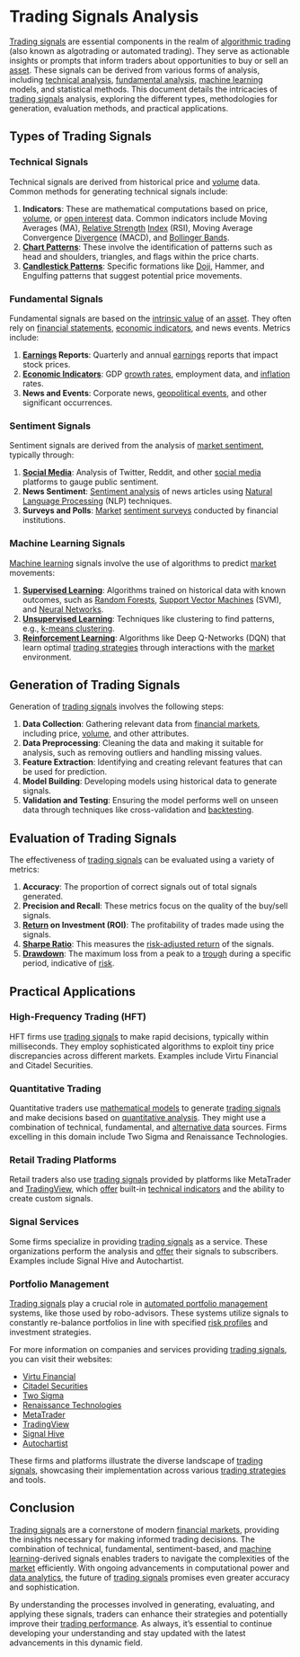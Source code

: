 # Trading Signals Analysis

[Trading signals](../t/trading_signals.md) are essential components in the realm of [algorithmic trading](../a/algorithmic_trading.md) (also known as algotrading or automated trading). They serve as actionable insights or prompts that inform traders about opportunities to buy or sell an [asset](../a/asset.md). These signals can be derived from various forms of analysis, including [technical analysis](../t/technical_analysis.md), [fundamental analysis](../f/fundamental_analysis.md), [machine learning](../m/machine_learning.md) models, and statistical methods. This document details the intricacies of [trading signals](../t/trading_signals.md) analysis, exploring the different types, methodologies for generation, evaluation methods, and practical applications.

## Types of Trading Signals

### Technical Signals

Technical signals are derived from historical price and [volume](../v/volume.md) data. Common methods for generating technical signals include:

1. **Indicators**: These are mathematical computations based on price, [volume](../v/volume.md), or [open interest](../o/open_interest.md) data. Common indicators include Moving Averages (MA), [Relative Strength](../r/relative_strength.md) [Index](../i/index_instrument.md) (RSI), Moving Average Convergence [Divergence](../d/divergence.md) (MACD), and [Bollinger Bands](../b/bollinger_bands.md).
2. **[Chart Patterns](../c/chart_patterns.md)**: These involve the identification of patterns such as head and shoulders, triangles, and flags within the price charts.
3. **[Candlestick Patterns](../c/candlestick_patterns.md)**: Specific formations like [Doji](../d/doji.md), Hammer, and Engulfing patterns that suggest potential price movements.

### Fundamental Signals

Fundamental signals are based on the [intrinsic value](../i/intrinsic_value.md) of an [asset](../a/asset.md). They often rely on [financial statements](../f/financial_statements.md), [economic indicators](../e/economic_indicators.md), and news events. Metrics include:

1. **[Earnings](../e/earnings.md) Reports**: Quarterly and annual [earnings](../e/earnings.md) reports that impact stock prices.
2. **[Economic Indicators](../e/economic_indicators.md)**: GDP [growth rates](../g/growth_rates_in_trading.md), employment data, and [inflation](../i/inflation.md) rates.
3. **News and Events**: Corporate news, [geopolitical events](../g/geopolitical_events.md), and other significant occurrences.

### Sentiment Signals

Sentiment signals are derived from the analysis of [market sentiment](../m/market_sentiment.md), typically through:

1. **[Social Media](../s/social_media.md)**: Analysis of Twitter, Reddit, and other [social media](../s/social_media.md) platforms to gauge public sentiment.
2. **News Sentiment**: [Sentiment analysis](../s/sentiment_analysis.md) of news articles using [Natural Language Processing](../n/natural_language_processing_(nlp)_in_trading.md) (NLP) techniques.
3. **Surveys and Polls**: [Market](../m/market.md) [sentiment surveys](../s/sentiment_surveys.md) conducted by financial institutions.

### Machine Learning Signals

[Machine learning](../m/machine_learning.md) signals involve the use of algorithms to predict [market](../m/market.md) movements:

1. **[Supervised Learning](../s/supervised_learning.md)**: Algorithms trained on historical data with known outcomes, such as [Random Forests](../r/random_forests_in_trading.md), [Support Vector Machines](../s/support_vector_machines_in_trading.md) (SVM), and [Neural Networks](../n/neural_networks_in_trading.md).
2. **[Unsupervised Learning](../u/unsupervised_learning.md)**: Techniques like clustering to find patterns, e.g., [k-means clustering](../k/k-means_clustering_in_trading.md).
3. **[Reinforcement Learning](../r/reinforcement_learning.md)**: Algorithms like Deep Q-Networks (DQN) that learn optimal [trading strategies](../t/trading_strategies.md) through interactions with the [market](../m/market.md) environment.

## Generation of Trading Signals

Generation of [trading signals](../t/trading_signals.md) involves the following steps:

1. **Data Collection**: Gathering relevant data from [financial markets](../f/financial_market.md), including price, [volume](../v/volume.md), and other attributes.
2. **Data Preprocessing**: Cleaning the data and making it suitable for analysis, such as removing outliers and handling missing values.
3. **Feature Extraction**: Identifying and creating relevant features that can be used for prediction.
4. **Model Building**: Developing models using historical data to generate signals.
5. **Validation and Testing**: Ensuring the model performs well on unseen data through techniques like cross-validation and [backtesting](../b/backtesting.md).

## Evaluation of Trading Signals

The effectiveness of [trading signals](../t/trading_signals.md) can be evaluated using a variety of metrics:

1. **Accuracy**: The proportion of correct signals out of total signals generated.
2. **Precision and Recall**: These metrics focus on the quality of the buy/sell signals.
3. **[Return](../r/return.md) on Investment (ROI)**: The profitability of trades made using the signals.
4. **[Sharpe Ratio](../s/sharpe_ratio.md)**: This measures the [risk-adjusted return](../r/risk-adjusted_return.md) of the signals.
5. **[Drawdown](../d/drawdown.md)**: The maximum loss from a peak to a [trough](../t/trough.md) during a specific period, indicative of [risk](../r/risk.md).

## Practical Applications

### High-Frequency Trading (HFT)

HFT firms use [trading signals](../t/trading_signals.md) to make rapid decisions, typically within milliseconds. They employ sophisticated algorithms to exploit tiny price discrepancies across different markets. Examples include Virtu Financial and Citadel Securities.

### Quantitative Trading

Quantitative traders use [mathematical models](../m/mathematical_models_in_trading.md) to generate [trading signals](../t/trading_signals.md) and make decisions based on [quantitative analysis](../q/quantitative_analysis.md). They might use a combination of technical, fundamental, and [alternative data](../a/alternative_data.md) sources. Firms excelling in this domain include Two Sigma and Renaissance Technologies.

### Retail Trading Platforms

Retail traders also use [trading signals](../t/trading_signals.md) provided by platforms like MetaTrader and [TradingView](../t/tradingview.md), which [offer](../o/offer.md) built-in [technical indicators](../t/technical_indicators.md) and the ability to create custom signals.

### Signal Services

Some firms specialize in providing [trading signals](../t/trading_signals.md) as a service. These organizations perform the analysis and [offer](../o/offer.md) their signals to subscribers. Examples include Signal Hive and Autochartist.

### Portfolio Management

[Trading signals](../t/trading_signals.md) play a crucial role in [automated portfolio management](../a/automated_portfolio_management.md) systems, like those used by robo-advisors. These systems utilize signals to constantly re-balance portfolios in line with specified [risk profiles](../r/risk_profiles.md) and investment strategies. 

For more information on companies and services providing [trading signals](../t/trading_signals.md), you can visit their websites:

- [Virtu Financial](https://www.virtu.com/)
- [Citadel Securities](https://www.citadelsecurities.com/)
- [Two Sigma](https://www.twosigma.com/)
- [Renaissance Technologies](https://www.rentec.com/)
- [MetaTrader](https://www.metatrader4.com/en)
- [TradingView](https://www.tradingview.com/)
- [Signal Hive](https://www.signal-hive.com/)
- [Autochartist](https://www.autochartist.com/)

These firms and platforms illustrate the diverse landscape of [trading signals](../t/trading_signals.md), showcasing their implementation across various [trading strategies](../t/trading_strategies.md) and tools.

## Conclusion

[Trading signals](../t/trading_signals.md) are a cornerstone of modern [financial markets](../f/financial_market.md), providing the insights necessary for making informed trading decisions. The combination of technical, fundamental, sentiment-based, and [machine learning](../m/machine_learning.md)-derived signals enables traders to navigate the complexities of the [market](../m/market.md) efficiently. With ongoing advancements in computational power and [data analytics](../d/data_analytics.md), the future of [trading signals](../t/trading_signals.md) promises even greater accuracy and sophistication.

By understanding the processes involved in generating, evaluating, and applying these signals, traders can enhance their strategies and potentially improve their [trading performance](../t/trading_performance.md). As always, it’s essential to continue developing your understanding and stay updated with the latest advancements in this dynamic field.
